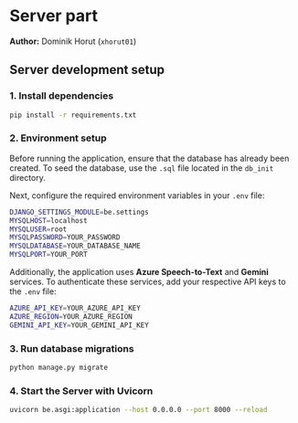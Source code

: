 # Server part
**Author:** Dominik Horut (`xhorut01`)

## Server development setup

### 1. Install dependencies
```sh
pip install -r requirements.txt
```

### 2. Environment setup
Before running the application, ensure that the database has already been created. To seed the database, use the `.sql` file located in the `db_init` directory.

Next, configure the required environment variables in your `.env` file:

```sh
DJANGO_SETTINGS_MODULE=be.settings
MYSQLHOST=localhost
MYSQLUSER=root
MYSQLPASSWORD=YOUR_PASSWORD
MYSQLDATABASE=YOUR_DATABASE_NAME
MYSQLPORT=YOUR_PORT
```

Additionally, the application uses **Azure Speech-to-Text** and **Gemini** services. To authenticate these services, add your respective API keys to the `.env` file:
```sh
AZURE_API_KEY=YOUR_AZURE_API_KEY
AZURE_REGION=YOUR_AZURE_REGION
GEMINI_API_KEY=YOUR_GEMINI_API_KEY
```

### 3. Run database migrations
```sh
python manage.py migrate
```

### 4. Start the Server with Uvicorn
```sh
uvicorn be.asgi:application --host 0.0.0.0 --port 8000 --reload
```